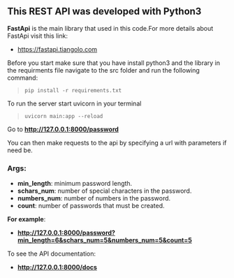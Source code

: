 ## This REST API was developed with Python3

**FastApi** is the main library that used in this code.For more details about FastApi visit this link:
- https://fastapi.tiangolo.com
 
Before you start make sure that you have install python3 and the library in the requirments file
navigate to the src folder and run the following command:
> `pip install -r requirements.txt`

To run the server start uvicorn in your terminal
> `uvicorn main:app --reload`

Go to **http://127.0.0.1:8000/password**

You can then make requests to the api by specifying a url with parameters if need be.

### Args:
- **min_length**: minimum password length.
- **schars_num**: number of special characters in the password.
- **numbers_num**: number of numbers in the password.
- **count**: number of passwords that must be created.

**For example**: 
- **http://127.0.0.1:8000/password?min_length=6&schars_num=5&numbers_num=5&count=5**

To see the API documentation:
- **http://127.0.0.1:8000/docs**
